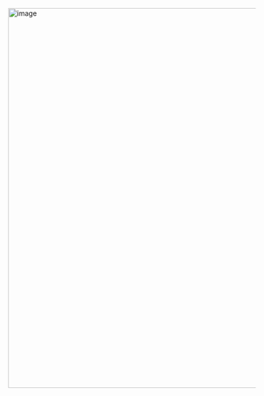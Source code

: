 <img width="772" alt="image" src="https://user-images.githubusercontent.com/100119630/171205647-a2674056-2660-4942-a705-adddf4f3a4d7.png">
